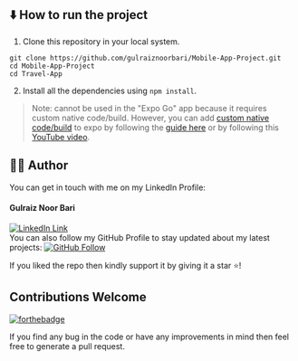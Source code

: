 ## ⬇️ How to run the project

1. Clone this repository in your local system.

```
git clone https://github.com/gulraiznoorbari/Mobile-App-Project.git
cd Mobile-App-Project
cd Travel-App

```

2. Install all the dependencies using `npm install`.

> Note: cannot be used in the "Expo Go" app because it requires custom native code/build. However, you can add [custom native code/build](https://docs.expo.io/workflow/customizing/) to expo by following the [guide here](https://docs.expo.dev/develop/development-builds/create-a-build/) or by following this [YouTube video](https://youtu.be/d_Vf41Sb0v0).

## 👨‍💻 Author

You can get in touch with me on my LinkedIn Profile:

#### Gulraiz Noor Bari

[![LinkedIn Link](https://img.shields.io/badge/Connect-gulraiznoorbari-blue.svg?logo=linkedin&longCache=true&style=social&label=Connect)](https://www.linkedin.com/in/gulraiznoorbari)
<br />
You can also follow my GitHub Profile to stay updated about my latest projects: [![GitHub Follow](https://img.shields.io/badge/Connect-gulraiznoorbari-blue.svg?logo=Github&longCache=true&style=social&label=Follow)](https://github.com/gulraiznoorbari)

If you liked the repo then kindly support it by giving it a star ⭐!

## Contributions Welcome

[![forthebadge](https://forthebadge.com/images/badges/built-with-love.svg)](#)

If you find any bug in the code or have any improvements in mind then feel free to generate a pull request.
